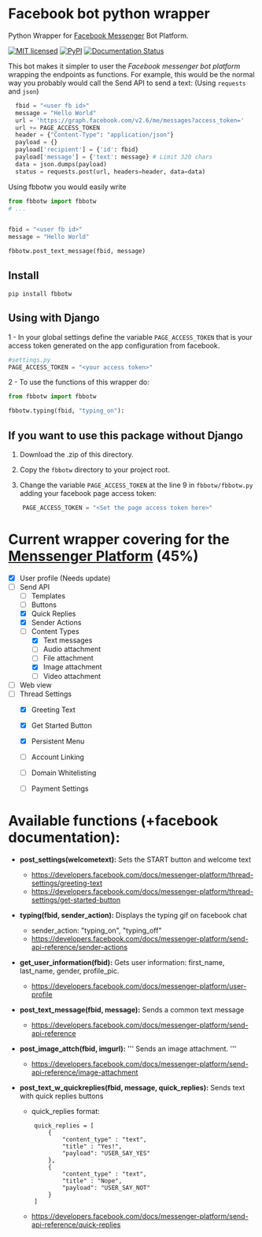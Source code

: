 # Facebook bot python wrapper
Python Wrapper for [Facebook Messenger](https://developers.facebook.com/products/messenger/) Bot Platform.

[![MIT licensed](https://img.shields.io/badge/license-MIT-blue.svg)](https://raw.githubusercontent.com/hyperium/hyper/master/LICENSE) [![PyPI](https://img.shields.io/pypi/v/fbbotw.svg)](https://pypi.python.org/pypi?name=fbbotw&version=0.1.dev1&:action=display) [![Documentation Status](https://readthedocs.org/projects/fbbotw/badge/?version=latest)](http://fbbotw.readthedocs.io/en/latest/?badge=latest)

This bot makes it simpler to user the *Facebook messenger bot platform*  wrapping the endpoints as functions.
For example, this would be the normal way you probably would call the Send API to send a text:
(Using `requests` and `json`)

```py
  fbid = "<user fb id>"
  message = "Hello World"
  url = 'https://graph.facebook.com/v2.6/me/messages?access_token='
  url += PAGE_ACCESS_TOKEN
  header = {"Content-Type": "application/json"}
  payload = {}
  payload['recipient'] = {'id': fbid}
  payload['message'] = {'text': message} # Limit 320 chars
  data = json.dumps(payload)
  status = requests.post(url, headers=header, data=data)
```

Using fbbotw you would easily write

```py
from fbbotw import fbbotw
# ...


fbid = "<user fb id>"
message = "Hello World"

fbbotw.post_text_message(fbid, message)

```

## Install

```
pip install fbbotw
```

## Using with Django

1 - In your global settings define the variable `PAGE_ACCESS_TOKEN` that is
your access token generated on the app configuration from facebook.

```py
#settings.py
PAGE_ACCESS_TOKEN = "<your access token>"
```

2 - To use the functions of this wrapper do:

```py
from fbbotw import fbbotw

fbbotw.typing(fbid, "typing_on"):

```

## If you want to use this package without Django

1. Download the .zip of this directory.

2. Copy the `fbbotw` directory to your project root.

3. Change the variable `PAGE_ACCESS_TOKEN` at the line 9 in `fbbotw/fbbotw.py` adding your facebook page access token:

```py
    PAGE_ACCESS_TOKEN = "<Set the page access token here>"
```

# Current wrapper covering for the [Menssenger Platform](https://developers.facebook.com/docs/messenger-platform/product-overview) (45%)

- [x] User profile (Needs update)
- [ ] Send API
  - [ ] Templates
  - [ ] Buttons
  - [x] Quick Replies
  - [x] Sender Actions
  - [ ] Content Types
    - [x] Text messages
    - [ ] Audio attachment
    - [ ] File attachment
    - [x] Image attachment
    - [ ] Video attachment
- [ ] Web view
- [ ] Thread Settings
  - [x] Greeting Text
  - [x] Get Started Button
  - [x] Persistent Menu
  - [ ] Account Linking
  - [ ] Domain Whitelisting
  - [ ] Payment Settings


# Available functions (+facebook documentation):

- **post_settings(welcometext):**  Sets the START button and welcome text
  - https://developers.facebook.com/docs/messenger-platform/thread-settings/greeting-text
  - https://developers.facebook.com/docs/messenger-platform/thread-settings/get-started-button

- **typing(fbid, sender_action):** Displays the typing gif on facebook chat
  - sender_action: "typing_on", "typing_off"
  - https://developers.facebook.com/docs/messenger-platform/send-api-reference/sender-actions

- **get_user_information(fbid):** Gets user information: first_name, last_name, gender, profile_pic.
  - https://developers.facebook.com/docs/messenger-platform/user-profile

- **post_text_message(fbid, message):** Sends a common text message
  - https://developers.facebook.com/docs/messenger-platform/send-api-reference

- **post_image_attch(fbid, imgurl):** ''' Sends an image attachment. '''
  - https://developers.facebook.com/docs/messenger-platform/send-api-reference/image-attachment

- **post_text_w_quickreplies(fbid, message, quick_replies):** Sends text with quick replies buttons
  - quick_replies format:
  ```
      quick_replies = [
          {
              "content_type" : "text",
              "title" : "Yes!",
              "payload": "USER_SAY_YES"
          },
          {
              "content_type" : "text",
              "title" : "Nope",
              "payload": "USER_SAY_NOT"
          }
      ]
  ```
  - https://developers.facebook.com/docs/messenger-platform/send-api-reference/quick-replies
